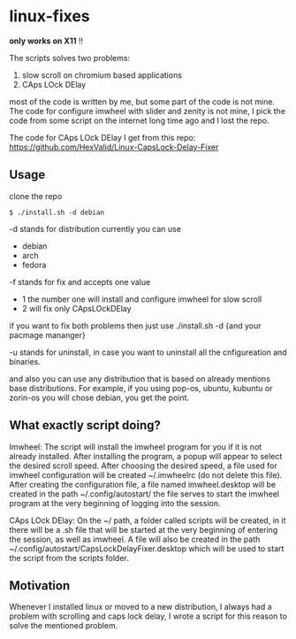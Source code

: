 # linux-fixes

**only works on X11** :bangbang:

The scripts solves two problems:

1. slow scroll on chromium based applications
2. CAps LOck DElay

most of the code is written by me, but some part of the code is not mine. The code for configure imwheel with slider and zenity is not mine, I pick the code from some script on the internet long time ago and I lost the repo.

The code for CAps LOck DElay I get from this repo:
https://github.com/HexValid/Linux-CapsLock-Delay-Fixer

## Usage

clone the repo

```
$ ./install.sh -d debian
```

-d stands for distribution currently you can use

- debian
- arch
- fedora

-f stands for fix and accepts one value

- 1 the number one will install and configure imwheel for slow scroll
- 2 will fix only CApsLOckDElay

if you want to fix both problems then just use ./install.sh -d {and your pacmage mananger}

-u stands for uninstall, in case you want to uninstall all the cnfigureation and binaries.

and also you can use any distribution that is based on already mentions base distributions.
For example, if you using pop-os, ubuntu, kubuntu or zorin-os you will chose debian, you get the point.

## What exactly script doing?

Imwheel:
The script will install the imwheel program for you if it is not already installed. After installing the program, a popup will appear to select the desired scroll speed. After choosing the desired speed, a file used for imwheel configuration will be created ~/.imwheelrc (do not delete this file). After creating the configuration file, a file named imwheel.desktop will be created in the path ~/.config/autostart/
the file serves to start the imwheel program at the very beginning of logging into the session.

CAps LOck DElay:
On the ~/ path, a folder called scripts will be created, in it there will be a .sh file that will be started at the very beginning of entering the session, as well as imwheel. A file will also be created in the path ~/.config/autostart/CapsLockDelayFixer.desktop which will be used to start the script from the scripts folder.

## Motivation

Whenever I installed linux or moved to a new distribution, I always had a problem with scrolling and caps lock delay, I wrote a script for this reason to solve the mentioned problem.
